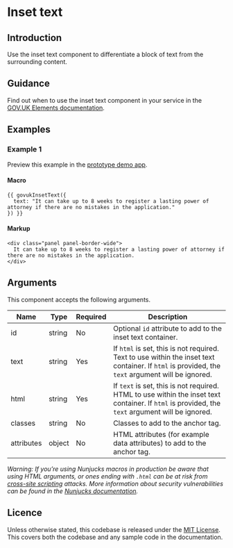 # Inset text

## Introduction

Use the inset text component to differentiate a block of text from the surrounding content.

## Guidance

Find out when to use the inset text component in your service in the [GOV.UK Elements documentation](http://govuk-elements.herokuapp.com/).

## Examples

### Example 1

Preview this example in the [prototype demo app](https://govuk-prototype-kit-macros.herokuapp.com/examples/inset-text/#example-1).

#### Macro
```
{{ govukInsetText({
  text: "It can take up to 8 weeks to register a lasting power of attorney if there are no mistakes in the application."
}) }}

```

#### Markup
```
<div class="panel panel-border-wide">
  It can take up to 8 weeks to register a lasting power of attorney if there are no mistakes in the application.
</div>
```

## Arguments

This component accepts the following arguments.

|Name|Type|Required|Description|
|---|---|---|---|
|id|string|No|Optional `id` attribute to add to the inset text container.|
|text|string|Yes|If `html` is set, this is not required. Text to use within the inset text container. If `html` is provided, the `text` argument will be ignored.|
|html|string|Yes|If `text` is set, this is not required. HTML to use within the inset text container. If `html` is provided, the `text` argument will be ignored.|
|classes|string|No|Classes to add to the anchor tag.|
|attributes|object|No|HTML attributes (for example data attributes) to add to the anchor tag.|

*Warning: If you’re using Nunjucks macros in production be aware that using HTML arguments, or ones ending with `.html` can be at risk from [cross-site scripting](https://en.wikipedia.org/wiki/Cross-site_scripting) attacks. More information about security vulnerabilities can be found in the [Nunjucks documentation](https://mozilla.github.io/nunjucks/api.html#user-defined-templates-warning).*

## Licence

Unless otherwise stated, this codebase is released under the [MIT License](https://github.com/whatterz/govuk-prototype-kit-macros/blob/master/LICENSE). This covers both the codebase and any sample code in the documentation.